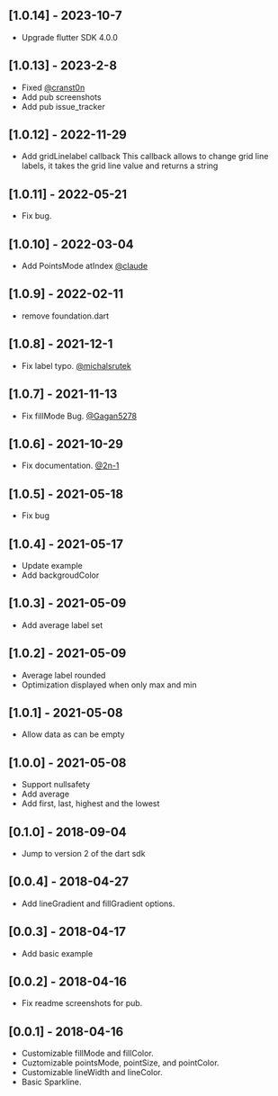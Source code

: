 ## [1.0.14] - 2023-10-7

* Upgrade flutter SDK 4.0.0

## [1.0.13] - 2023-2-8

* Fixed [@cranst0n](https://github.com/biner88/chart_sparkline/issues/14)
* Add pub screenshots
* Add pub issue_tracker

## [1.0.12] - 2022-11-29

* Add gridLinelabel callback
This callback allows to change grid line labels, it takes the grid line value and returns a string

## [1.0.11] - 2022-05-21

* Fix bug.

## [1.0.10] - 2022-03-04

* Add PointsMode atIndex [@claude](https://github.com/biner88/chart_sparkline/pull/7)

## [1.0.9] - 2022-02-11

* remove foundation.dart

## [1.0.8] - 2021-12-1

* Fix label typo. [@michalsrutek](https://github.com/biner88/chart_sparkline/pull/3)

## [1.0.7] - 2021-11-13

* Fix fillMode Bug. [@Gagan5278](https://github.com/biner88/chart_sparkline/issues/2)

## [1.0.6] - 2021-10-29

* Fix documentation.  [@2n-1](https://github.com/biner88/chart_sparkline/pull/1)

## [1.0.5] - 2021-05-18

* Fix bug

## [1.0.4] - 2021-05-17

* Update example
* Add backgroudColor

## [1.0.3] - 2021-05-09

* Add average label set

## [1.0.2] - 2021-05-09

* Average label rounded
* Optimization displayed when only max and min

## [1.0.1] - 2021-05-08

* Allow data as can be empty

## [1.0.0] - 2021-05-08

* Support nullsafety
* Add average
* Add first, last, highest and the lowest 

## [0.1.0] - 2018-09-04

* Jump to version 2 of the dart sdk

## [0.0.4] - 2018-04-27

* Add lineGradient and fillGradient options.

## [0.0.3] - 2018-04-17

* Add basic example

## [0.0.2] - 2018-04-16

* Fix readme screenshots for pub.

## [0.0.1] - 2018-04-16

* Customizable fillMode and fillColor.
* Cuztomizable pointsMode, pointSize, and pointColor.
* Customizable lineWidth and lineColor.
* Basic Sparkline.
